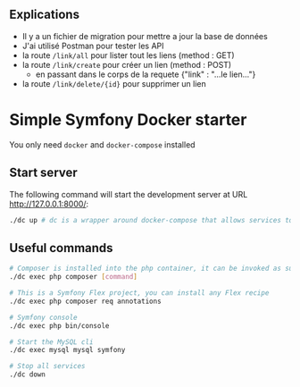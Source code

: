 ## Explications

- Il y a un fichier de migration pour mettre a jour la base de données
- J'ai utilisé Postman pour tester les API
- la route `/link/all` pour lister tout les liens (method : GET)
- la route `/link/create` pour créer un lien (method : POST)
    - en passant dans le corps de la requete {"link" : "...le lien..."}
- la route `/link/delete/{id}` pour supprimer un lien

# Simple Symfony Docker starter

You only need `docker` and `docker-compose` installed

## Start server

The following command will start the development server at URL http://127.0.0.1:8000/:

```bash
./dc up # dc is a wrapper around docker-compose that allows services to be run under the current user
```

## Useful commands

```bash
# Composer is installed into the php container, it can be invoked as such:
./dc exec php composer [command]

# This is a Symfony Flex project, you can install any Flex recipe
./dc exec php composer req annotations

# Symfony console
./dc exec php bin/console

# Start the MySQL cli
./dc exec mysql mysql symfony

# Stop all services
./dc down
```
